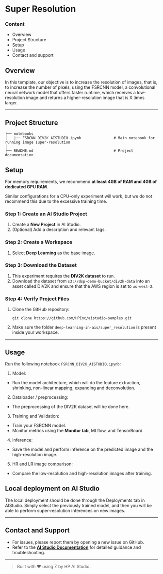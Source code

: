 # Super Resolution

### Content
- Overview
- Project Structure
- Setup
- Usage
- Contact and support

 ## Overview

In this template, our objective is to increase the resolution of images, that is, to increase the number of pixels, using the FSRCNN model, a convolutional neural network model that offers faster runtime, which receives a low-resolution image and returns a higher-resolution image that is X times larger.

 ---
 ## Project Structure

 ```
├── notebooks
│   ├── FSRCNN_DIV2K_AISTUDIO.ipynb               # Main notebook for running image super-resolution
│
├── README.md                                     # Project documentation
```
 ## Setup

 For memory requirements, we recommend **at least 4GB of RAM and 4GB of dedicated GPU RAM**.

 Similar configurations for a CPU-only experiment will work, but we do not recommend this due to the excessive training time.

### Step 1: Create an AI Studio Project  
1. Create a **New Project** in AI Studio.   
2. (Optional) Add a description and relevant tags. 

### Step 2: Create a Workspace  
1. Select **Deep Learning** as the base image.

### Step 3: Download the Dataset
1. This experiment requires the **DIV2K dataset** to run.
2. Download the dataset from `s3://dsp-demo-bucket/div2k-data` into an asset called DIV2K and ensure that the AWS region is set to ```us-west-2```.

### Step 4: Verify Project Files 
1. Clone the GitHub repository:  
   ```
   git clone https://github.com/HPInc/aistudio-samples.git
   ```  
2. Make sure the folder `deep-learning-in-ais/super_resolution` is present inside your workspace.

---

## Usage

Run the following notebook `FSRCNN_DIV2K_AISTUDIO.ipynb`:
1. Model:
- Run the model architecture, which will do the feature extraction, shrinking, non-linear mapping, expanding and deconvolution.
2. Dataloader / preprocessing:
- The preprocessing of the DIV2K dataset will be done here.
3. Training and Validation:
- Train your FSRCNN model.
- Monitor metrics using the **Monitor tab**, MLflow, and TensorBoard.
4. Inference:
- Save the model and perform inference on the predicted image and the high-resolution image.
5. HR and LR image comparison:
- Compare the low-resolution and high-resolution images after training.

 ## Local deployment on AI Studio

The local deployment should be done through the Deployments tab in AIStudio. Simply select the previously trained model, and then you will be able to perform super-resolution inferences on new images.

 ---

 ## Contact and Support  
- For issues, please report them by opening a new issue on GitHub.  
- Refer to the **[AI Studio Documentation](https://zdocs.datascience.hp.com/docs/aistudio/overview)** for detailed guidance and troubleshooting.

---

> Built with ❤️ using Z by HP AI Studio.
